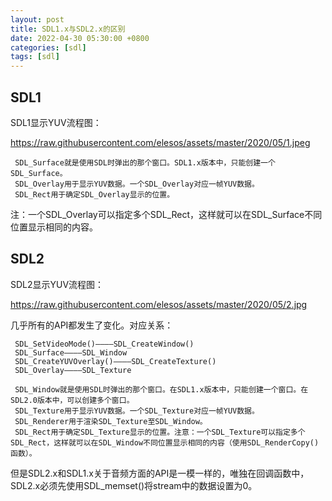 ```yaml
---
layout: post
title: SDL1.x与SDL2.x的区别
date: 2022-04-30 05:30:00 +0800
categories: [sdl]
tags: [sdl]
---
```

## SDL1
SDL1显示YUV流程图：

https://raw.githubusercontent.com/elesos/assets/master/2020/05/1.jpeg
```
 SDL_Surface就是使用SDL时弹出的那个窗口。SDL1.x版本中，只能创建一个SDL_Surface。
 SDL_Overlay用于显示YUV数据。一个SDL_Overlay对应一帧YUV数据。
 SDL_Rect用于确定SDL_Overlay显示的位置。
```
注：一个SDL_Overlay可以指定多个SDL_Rect，这样就可以在SDL_Surface不同位置显示相同的内容。
## SDL2
SDL2显示YUV流程图：

https://raw.githubusercontent.com/elesos/assets/master/2020/05/2.jpg

几乎所有的API都发生了变化。对应关系：
```
 SDL_SetVideoMode()————SDL_CreateWindow()
 SDL_Surface————SDL_Window
 SDL_CreateYUVOverlay()————SDL_CreateTexture()
 SDL_Overlay————SDL_Texture

 SDL_Window就是使用SDL时弹出的那个窗口。在SDL1.x版本中，只能创建一个窗口。在SDL2.0版本中，可以创建多个窗口。
 SDL_Texture用于显示YUV数据。一个SDL_Texture对应一帧YUV数据。
 SDL_Renderer用于渲染SDL_Texture至SDL_Window。
 SDL_Rect用于确定SDL_Texture显示的位置。注意：一个SDL_Texture可以指定多个SDL_Rect，这样就可以在SDL_Window不同位置显示相同的内容（使用SDL_RenderCopy()函数）。
```
但是SDL2.x和SDL1.x关于音频方面的API是一模一样的，唯独在回调函数中，SDL2.x必须先使用SDL_memset()将stream中的数据设置为0。
